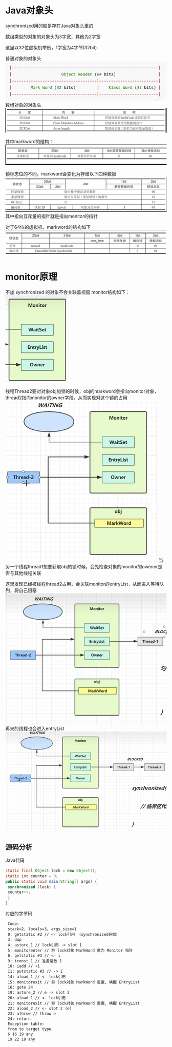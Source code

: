 # Java对象头
synchronized用的锁是存在Java对象头里的

数组类型的对象的对象头为3字宽，其他为2字宽

这里以32位虚拟机举例，1字宽为4字节(32bit)

普通对象的对象头
![img.png](otherFile/img.png)
数组对象的对象头
![img_1.png](otherFile/img_1.png)

其中markword的结构：
![img_2.png](otherFile/img_2.png)

锁标志位的不同，markword会变化为存储以下四种数据
![img_3.png](otherFile/img_3.png)
其中指向互斥量的指针就是指向monitor的指针

对于64位的虚拟机，markword的结构如下
![img_4.png](otherFile/img_4.png)

# monitor原理
不加 synchronized 的对象不会关联监视器
monitor结构如下：
![img_5.png](otherFile/img_5.png)

线程Thread2要对对象obj加锁的时候，obj的markword会指向monitor对象，thread2指向monitor的owner字段，从而实现对这个锁的占用
![img_6.png](otherFile/img_6.png)
当另一个线程thread1想要获取obj的锁时候，会先检查对象的monitor的owener是否与其他线程关联

这里发现已经被线程thread2占用，会关联monitor的entryList，从而进入等待队列，将自己阻塞
![img_7.png](otherFile/img_7.png)
再来的线程也会进入entryList
![img_8.png](otherFile/img_8.png)

## 源码分析
Java代码
```java
static final Object lock = new Object();
static int counter = 0;
public static void main(String[] args) {
 synchronized (lock) {
 counter++;
 }
}
```
对应的字节码
```text
 Code:
 stack=2, locals=3, args_size=1
 0: getstatic #2 // <- lock引用 （synchronized开始）
 3: dup
 4: astore_1 // lock引用 -> slot 1
 5: monitorenter // 将 lock对象 MarkWord 置为 Monitor 指针
 6: getstatic #3 // <- i
 9: iconst_1 // 准备常数 1
 10: iadd // +1
 11: putstatic #3 // -> i
 14: aload_1 // <- lock引用
 15: monitorexit // 将 lock对象 MarkWord 重置, 唤醒 EntryList
 16: goto 24
 19: astore_2 // e -> slot 2 
 20: aload_1 // <- lock引用
 21: monitorexit // 将 lock对象 MarkWord 重置, 唤醒 EntryList
 22: aload_2 // <- slot 2 (e)
 23: athrow // throw e
 24: return
 Exception table:
 from to target type
 6 16 19 any
 19 22 19 any
```